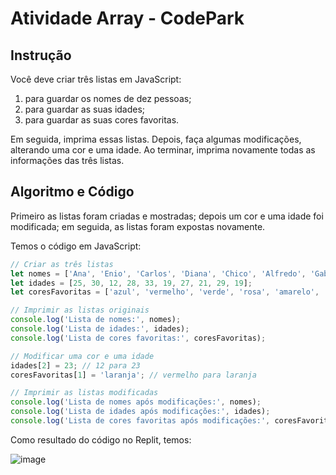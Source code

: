 # Atividade Array - CodePark

## Instrução
Você deve criar três listas em JavaScript:

1. para guardar os nomes de dez pessoas;
2. para guardar as suas idades;
3. para guardar as suas cores favoritas.

Em seguida, imprima essas listas. Depois, faça algumas modificações, alterando uma cor e uma idade. Ao terminar, imprima novamente todas as informações das três listas.

## Algoritmo e Código
Primeiro as listas foram criadas e mostradas; depois um cor e uma idade foi modificada; em seguida, as listas foram expostas novamente.

Temos o código em JavaScript:
```js
// Criar as três listas
let nomes = ['Ana', 'Enio', 'Carlos', 'Diana', 'Chico', 'Alfredo', 'Gabriel', 'Pedro', 'Artur', 'João'];
let idades = [25, 30, 12, 28, 33, 19, 27, 21, 29, 19];
let coresFavoritas = ['azul', 'vermelho', 'verde', 'rosa', 'amarelo', 'preto', 'laranja', 'preto', 'branco', 'cinza'];

// Imprimir as listas originais
console.log('Lista de nomes:', nomes);
console.log('Lista de idades:', idades);
console.log('Lista de cores favoritas:', coresFavoritas);

// Modificar uma cor e uma idade
idades[2] = 23; // 12 para 23
coresFavoritas[1] = 'laranja'; // vermelho para laranja

// Imprimir as listas modificadas
console.log('Lista de nomes após modificações:', nomes);
console.log('Lista de idades após modificações:', idades);
console.log('Lista de cores favoritas após modificações:', coresFavoritas);
```

Como resultado do código no Replit, temos:

![image](https://github.com/pedro-varela1/CursoFAP-SoftexPernambuco/assets/93870597/98ce2428-2a59-45c3-85d1-0e3d71de4ce6)

